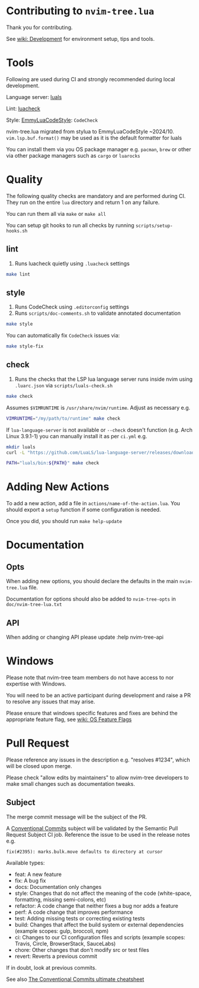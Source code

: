 # Contributing to `nvim-tree.lua`

Thank you for contributing.

See [wiki: Development](https://github.com/nvim-tree/nvim-tree.lua/wiki/Development) for environment setup, tips and tools.

# Tools

Following are used during CI and strongly recommended during local development.

Language server: [luals](https://luals.github.io)

Lint: [luacheck](https://github.com/lunarmodules/luacheck/)

Style: [EmmyLuaCodeStyle](https://github.com/CppCXY/EmmyLuaCodeStyle): `CodeCheck`

nvim-tree.lua migrated from stylua to EmmyLuaCodeStyle ~2024/10. `vim.lsp.buf.format()` may be used as it is the default formatter for luals

You can install them via you OS package manager e.g. `pacman`, `brew` or other via other package managers such as `cargo` or `luarocks`

# Quality

The following quality checks are mandatory and are performed during CI. They run on the entire `lua` directory and return 1 on any failure.

You can run them all via `make` or `make all`

You can setup git hooks to run all checks by running `scripts/setup-hooks.sh`

## lint

1. Runs luacheck quietly using `.luacheck` settings

```sh
make lint
```

## style

1. Runs CodeCheck using `.editorconfig` settings
1. Runs `scripts/doc-comments.sh` to validate annotated documentation

```sh
make style
```

You can automatically fix `CodeCheck` issues via:

```sh
make style-fix
```

## check

1. Runs the checks that the LSP lua language server runs inside nvim using `.luarc.json` via `scripts/luals-check.sh`

```sh
make check
```

Assumes `$VIMRUNTIME` is `/usr/share/nvim/runtime`. Adjust as necessary e.g.

```sh
VIMRUNTIME="/my/path/to/runtime" make check
```

If `lua-language-server` is not available or `--check` doesn't function (e.g. Arch Linux 3.9.1-1) you can manually install it as per `ci.yml` e.g.

```sh
mkdir luals
curl -L "https://github.com/LuaLS/lua-language-server/releases/download/3.9.1/lua-language-server-3.9.1-linux-x64.tar.gz" | tar zx --directory luals

PATH="luals/bin:${PATH}" make check
```

# Adding New Actions

To add a new action, add a file in `actions/name-of-the-action.lua`. You should export a `setup` function if some configuration is needed.

Once you did, you should run `make help-update`

# Documentation

## Opts

When adding new options, you should declare the defaults in the main `nvim-tree.lua` file.

Documentation for options should also be added to `nvim-tree-opts` in `doc/nvim-tree-lua.txt`

## API

When adding or changing API please update :help nvim-tree-api

# Windows

Please note that nvim-tree team members do not have access to nor expertise with Windows.

You will need to be an active participant during development and raise a PR to resolve any issues that may arise.

Please ensure that windows specific features and fixes are behind the appropriate feature flag, see [wiki: OS Feature Flags](https://github.com/nvim-tree/nvim-tree.lua/wiki/Development#os-feature-flags)

# Pull Request

Please reference any issues in the description e.g. "resolves #1234", which will be closed upon merge.

Please check "allow edits by maintainers" to allow nvim-tree developers to make small changes such as documentation tweaks.

## Subject

The merge commit message will be the subject of the PR.

A [Conventional Commits](https://www.conventionalcommits.org/en/v1.0.0) subject will be validated by the Semantic Pull Request Subject CI job. Reference the issue to be used in the release notes e.g.

`fix(#2395): marks.bulk.move defaults to directory at cursor`

Available types:
* feat: A new feature
* fix: A bug fix
* docs: Documentation only changes
* style: Changes that do not affect the meaning of the code (white-space, formatting, missing semi-colons, etc)
* refactor: A code change that neither fixes a bug nor adds a feature
* perf: A code change that improves performance
* test: Adding missing tests or correcting existing tests
* build: Changes that affect the build system or external dependencies (example scopes: gulp, broccoli, npm)
* ci: Changes to our CI configuration files and scripts (example scopes: Travis, Circle, BrowserStack, SauceLabs)
* chore: Other changes that don't modify src or test files
* revert: Reverts a previous commit

If in doubt, look at previous commits.

See also [The Conventional Commits ultimate cheatsheet](https://gist.github.com/gabrielecanepa/fa6cca1a8ae96f77896fe70ddee65527)
